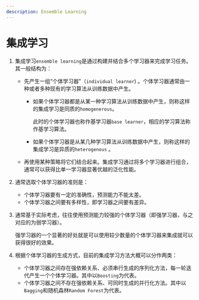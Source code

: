 ```yaml
---
description: Ensemble Learning
---
```


# 集成学习

1. 集成学习`ensemble learning`是通过构建并结合多个学习器来完成学习任务。其一般结构为：
   * 先产生一组“个体学习器”（`individual learner`\) 。个体学习器通常由一种或者多种现有的学习算法从训练数据中产生。
     * 如果个体学习器都是从某一种学习算法从训练数据中产生，则称这样的集成学习是同质的`homogenerous`。

       此时的个体学习器也称作基学习器`base learner`，相应的学习算法称作基学习算法。

     * 如果个体学习器是从某几种学习算法从训练数据中产生，则称这样的集成学习是异质的`heterogenous` 。
   * 再使用某种策略将它们结合起来。集成学习通过将多个学习器进行组合，通常可以获得比单一学习器显著优越的泛化性能。
2. 通常选取个体学习器的准则是：
   * 个体学习器要有一定的准确性，预测能力不能太差。
   * 个体学习器之间要有多样性，即学习器之间要有差异。
3. 通常基于实际考虑，往往使用预测能力较强的个体学习器（即强学习器，与之对应的为弱学习器）。

   强学习器的一个显著的好处就是可以使用较少数量的个体学习器来集成就可以获得很好的效果。

4. 根据个体学习器的生成方式，目前的集成学习方法大概可以分作两类：
   * 个体学习器之间存在强依赖关系、必须串行生成的序列化方法，每一轮迭代产生一个个体学习器。其中以`Boosting`为代表。
   * 个体学习器之间不存在强依赖关系、可同时生成的并行化方法。其中以`Bagging`和随机森林`Random Forest`为代表。

